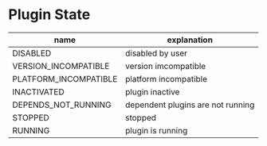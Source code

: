 # Plugin State

| name                  | explanation                       |
|-----------------------|-----------------------------------|
| DISABLED              | disabled by user                  |
| VERSION_INCOMPATIBLE  | version imcompatible              |
| PLATFORM_INCOMPATIBLE | platform incompatible             |
| INACTIVATED           | plugin inactive                   |
| DEPENDS_NOT_RUNNING   | dependent plugins are not running |
| STOPPED               | stopped                           |
| RUNNING               | plugin is running                 |
